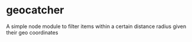 # geocatcher
A simple node module to filter items within a certain distance radius given their geo coordinates
